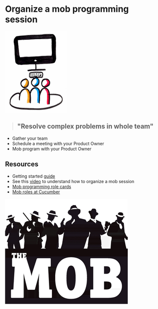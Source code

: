 # Organize a mob programming session
![Mob programming](images/Mob.png)
> ## "Resolve complex problems in whole team"

* Gather your team
* Schedule a meeting with your Product Owner
* Mob program with your Product Owner

## Resources
* Getting started [guide](https://www.agileconnection.com/article/getting-started-mob-programming)
* See this [video](https://www.youtube.com/watch?v=dVqUcNKVbYg) to understand how to organize a mob session
* [Mob programming role cards](https://github.com/willemlarsen/mobprogrammingrpg)
* [Mob roles at Cucumber](https://cucumber.io/blog/2017/10/16/five-roles-in-a-healthy-mob)

![The mob](images/Mob1.jpg)